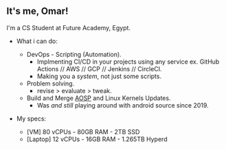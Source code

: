 ## It's me, Omar!

I'm a CS Student at Future Academy, Egypt.

-   What i can do:
    - DevOps - Scripting (Automation).
        - Implmenting CI/CD in your projects using any service ex. GitHub Actions // AWS // GCP // Jenkins // CircleCI.
        - Making you a *system*, not just some scripts.
    - Problem solving.
        - revise > evaluate > tweak.
    - Build and Merge [AOSP](https://source.android.com/) and Linux Kernels Updates.
        - Was *and still* playing around with android source since 2019.

-   My specs:
    - [VM] 80 vCPUs - 80GB RAM - 2TB SSD
    - [Laptop] 12 vCPUs - 16GB RAM - 1.265TB Hyperd
